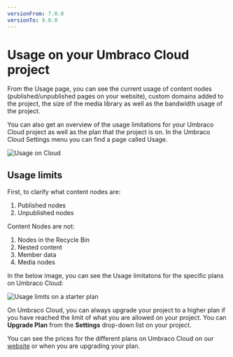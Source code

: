 ```yaml
---
versionFrom: 7.0.0
versionTo: 9.0.0
---
```


# Usage on your Umbraco Cloud project

From the Usage page, you can see the current usage of content nodes (published/unpublished pages on your website), custom domains added to the project, the size of the media library as well as the bandwidth usage of the project.

You can also get an overview of the usage limitations for your Umbraco Cloud project as well as the plan that the project is on. In the Umbraco Cloud Settings menu you can find a page called Usage.

![Usage on Cloud](images/Usage2.png)

## Usage limits

First, to clarify what content nodes are:

1. Published nodes
2. Unpublished nodes

Content Nodes are not:

1. Nodes in the Recycle Bin
2. Nested content
3. Member data
4. Media nodes

In the below image, you can see the Usage limitatons for the specific plans on Umbraco Cloud:

![Usage limits on a starter plan](images/Plan_limitations.png)

On Umbraco Cloud, you can always upgrade your project to a higher plan if you have reached the limit of what you are allowed on your project. You can **Upgrade Plan** from the **Settings** drop-down list on your project.

You can see the prices for the different plans on Umbraco Cloud on our [website](https://umbraco.com/umbraco-cloud-pricing/) or when you are upgrading your plan.
